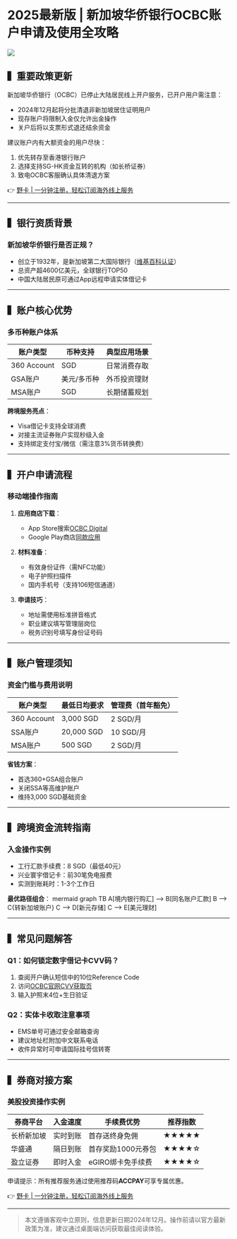 # 2025最新版 | 新加坡华侨银行OCBC账户申请及使用全攻略

![](https://bbtdd.com/wp-content/uploads/img/59715261260.webp)

## ▍重要政策更新
新加坡华侨银行（OCBC）已停止大陆居民线上开户服务，已开户用户需注意：
- 2024年12月起将分批清退非新加坡居住证明用户
- 现存账户将限制入金仅允许出金操作
- 关户后将以支票形式退还结余资金

建议账户内有大额资金的用户尽快：
1. 优先转存至香港银行账户
2. 选择支持SG-HK资金互转的机构（如长桥证券）
3. 致电OCBC客服确认具体清退方案

👉 [野卡 | 一分钟注册，轻松订阅海外线上服务](https://bbtdd.com/yeka)

---

## ▍银行资质背景
### 新加坡华侨银行是否正规？
- 创立于1932年，是新加坡第二大国际银行（[维基百科认证](https://bbtdd.com/yeka)）
- 总资产超4600亿美元，全球银行TOP50
- 中国大陆居民原可通过App远程申请实体借记卡

---

## ▍账户核心优势
### 多币种账户体系
| 账户类型       | 币种支持       | 典型应用场景         |
|----------------|----------------|----------------------|
| 360 Account    | SGD            | 日常消费存取         |
| GSA账户        | 美元/多币种    | 外币投资理财         |
| MSA账户        | SGD            | 长期储蓄规划         |

**跨境服务亮点**：
- Visa借记卡支持全球消费
- 对接主流证券账户实现秒级入金
- 支持绑定支付宝/微信（需注意3%货币转换费）

---

## ▍开户申请流程
### 移动端操作指南
1. **应用商店下载**：
   - App Store搜索[OCBC Digital](https://bbtdd.com/yeka)
   - Google Play商店[同款应用](https://bbtdd.com/yeka)

2. **材料准备**：
   - 有效身份证件（需NFC功能）
   - 电子护照扫描件
   - 国内手机号（支持106短信通道）

3. **申请技巧**：
   - 地址需使用标准拼音格式
   - 职业建议填写管理层岗位
   - 税务识别号填写身份证号码

---

## ▍账户管理须知
### 资金门槛与费用说明
| 账户类型    | 最低日均要求 | 管理费（首年豁免） |
|-------------|--------------|--------------------|
| 360 Account | 3,000 SGD    | 2 SGD/月           |
| SSA账户     | 20,000 SGD   | 10 SGD/月          |
| MSA账户     | 500 SGD      | 2 SGD/月           |

**省钱方案**：
- 首选360+GSA组合账户
- 关闭SSA等高维护账户
- 维持3,000 SGD基础资金

---

## ▍跨境资金流转指南
### 入金操作实例
- 工行汇款手续费：8 SGD（最低40元）
- 兴业寰宇借记卡：前30笔免电报费
- 实测到账耗时：1-3个工作日

**最优路径组合**：
mermaid
graph TB
A[境内银行购汇] --> B[同名账户汇款]
B --> C{转新加坡账户}
C --> D[新元存储]
C --> E[美元理财]


---

## ▍常见问题解答
### Q1：如何锁定数字借记卡CVV码？
1. 查阅开户确认短信中的10位Reference Code
2. 访问[OCBC官网CVV获取页](https://bbtdd.com/yeka)
3. 输入护照末4位+生日验证

### Q2：实体卡收取注意事项
- EMS单号可通过安全邮箱查询
- 建议地址栏附加中文联系电话
- 收件异常时可申请国际挂号信转寄

---

## ▍券商对接方案
### 美股投资操作实例
| 券商平台   | 入金速度 | 手续费优势          | 推荐指数 |
|------------|----------|---------------------|----------|
| 长桥新加坡 | 实时到账 | 首存送终身免佣      | ★★★★★    |
| 华盛通     | 隔日到账 | 首存奖励1000元券包 | ★★★★☆    |
| 盈立证券   | 即时入金 | eGIRO绑卡免手续费   | ★★★★☆    |

申请提示：所有推荐服务通过使用推荐码**ACCPAY**可享专属优惠。

👉 [野卡 | 一分钟注册，轻松订阅海外线上服务](https://bbtdd.com/yeka)

---

> 本文遵循客观中立原则，信息更新日期2024年12月。操作前请以官方最新政策为准，建议通过桌面端访问获取最佳阅读体验。